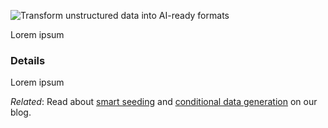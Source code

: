 ![Transform unstructured data into AI-ready formats](https://blueprints.gretel.cloud/use_cases/images/boost-minority-class-hero.png "Transform unstructured data into AI-ready formats")

Lorem ipsum

### Details
Lorem ipsum


_Related_: Read about [smart seeding](https://gretel.ai/blog/gretel-smart-seeding-is-auto-complete-for-your-data) and [conditional data generation](https://gretel.ai/blog/conditional-data-generation-in-4-lines-of-code) on our blog.

